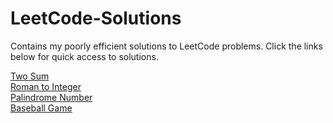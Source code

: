 # LeetCode-Solutions
Contains my poorly efficient solutions to LeetCode problems. Click the links below for quick access to solutions.

[Two Sum](TwoSum/main.py) <br>
[Roman to Integer](RomanToInteger/main.py) <br>
[Palindrome Number](PalindromeNumber/main.py) <br>
[Baseball Game](BaseBallGame/main.py) <br>